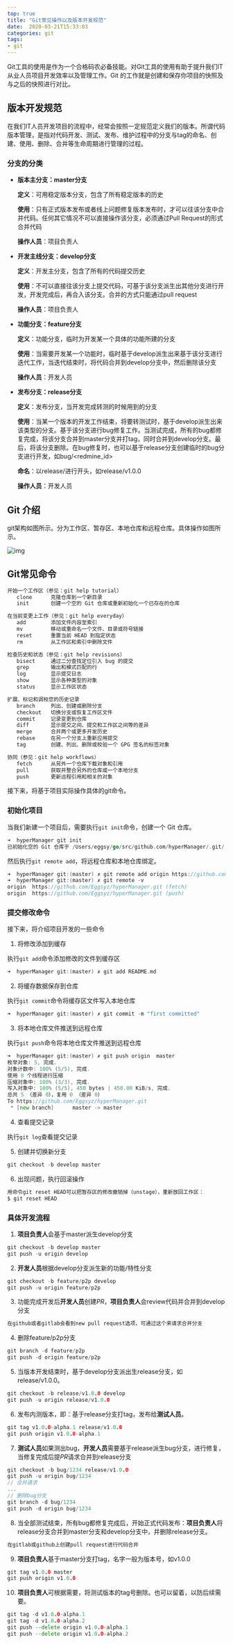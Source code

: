 ```yaml
---
top: true
title: "Git常见操作以及版本开发规范"
date:  2020-03-21T15:33:03
categories: git
tags:
- git
---
```


Git工具的使用是作为一个合格码农必备技能。对Git工具的使用有助于提升我们IT从业人员项目开发效率以及管理工作。Git 的工作就是创建和保存你项目的快照及与之后的快照进行对比。

## 版本开发规范

在我们IT人员开发项目的流程中，经常会按照一定规范定义我们的版本。所谓代码版本管理，是指对代码开发、测试、发布、维护过程中的分支与tag的命名、创建、使用、删除、合并等生命周期进行管理的过程。

### 分支的分类

+ **版本主分支：master分支**

  **定义**：可用稳定版本分支，包含了所有稳定版本的历史

  **使用**：只有正式版本发布或者线上问题修复版本发布时，才可以往该分支中合并代码。任何其它情况不可以直接操作该分支，必须通过Pull Request的形式合并代码

  **操作人员**：项目负责人

+ **开发主线分支：develop分支**

  **定义**：开发主分支，包含了所有的代码提交历史 

  **使用**：不可以直接往该分支上提交代码，可基于该分支派生出其他分支进行开发，开发完成后，再合入该分支。合并的方式只能通过pull request 

  **操作人员**：项目负责人

+ **功能分支：feature分支**

  **定义**：功能分支，临时为开发某一个具体的功能所建的分支 

  **使用**：当需要开发某一个功能时，临时基于develop派生出来基于该分支进行迭代工作，当迭代结束时，将代码合并到develop分支中，然后删除该分支

  **操作人员**：开发人员

+ **发布分支：release分支**

  **定义**：发布分支，当开发完成转测的时候用到的分支

  **使用**：当某一个版本的开发工作结束，将要转测试时，基于develop派生出来该类型的分支。基于该分支进行bug修复工作。当测试完成，所有的bug都修复完成，将该分支合并到master分支并打tag，同时合并到develop分支。最后，将该分支删除。在bug修复时，也可以基于release分支创建临时的bug分支进行开发，如bug/<redmine_id>

  **命名**：以release/进行开头，如release/v1.0.0 

  **操作人员**：开发人员

## Git 介绍

git架构如图所示。分为工作区、暂存区、本地仓库和远程仓库。具体操作如图所示。

![img](http://images.cnblogs.com/cnblogs_com/wupeiqi/662608/o_git.png)

## Git常见命令

```go
开始一个工作区（参见：git help tutorial）
   clone      克隆仓库到一个新目录
   init       创建一个空的 Git 仓库或重新初始化一个已存在的仓库

在当前变更上工作（参见：git help everyday）
   add        添加文件内容至索引
   mv         移动或重命名一个文件、目录或符号链接
   reset      重置当前 HEAD 到指定状态
   rm         从工作区和索引中删除文件

检查历史和状态（参见：git help revisions）
   bisect     通过二分查找定位引入 bug 的提交
   grep       输出和模式匹配的行
   log        显示提交日志
   show       显示各种类型的对象
   status     显示工作区状态

扩展、标记和调校您的历史记录
   branch     列出、创建或删除分支
   checkout   切换分支或恢复工作区文件
   commit     记录变更到仓库
   diff       显示提交之间、提交和工作区之间等的差异
   merge      合并两个或更多开发历史
   rebase     在另一个分支上重新应用提交
   tag        创建、列出、删除或校验一个 GPG 签名的标签对象

协同（参见：git help workflows）
   fetch      从另外一个仓库下载对象和引用
   pull       获取并整合另外的仓库或一个本地分支
   push       更新远程引用和相关的对象
```

接下来，将基于项目实际操作具体的git命令。

### 初始化项目

当我们新建一个项目后，需要执行`git init`命令，创建一个 Git 仓库。

```go
➜  hyperManager git init 
已初始化空的 Git 仓库于 /Users/eggsy/go/src/github.com/hyperManager/.git/
```

然后执行`git remote add`，将远程仓库和本地仓库绑定。

```go
➜  hyperManager git:(master) ✗ git remote add origin https://github.com/Eggsyz/hyperManager.git
➜  hyperManager git:(master) ✗ git remote -v
origin  https://github.com/Eggsyz/hyperManager.git (fetch)
origin  https://github.com/Eggsyz/hyperManager.git (push)
```

### 提交修改命令

接下来，将介绍项目开发的一些命令

1. 将修改添加到缓存

执行`git add`命令添加修改的文件到缓存区

```go
➜  hyperManager git:(master) ✗ git add README.md  
```

2. 将缓存数据保存到仓库

执行`git commit`命令将缓存区文件写入本地仓库

```go
➜  hyperManager git:(master) ✗ git commit -m "first committed" 
```

3. 将本地仓库文件推送到远程仓库

执行`git push`命令将本地仓库文件推送到远程仓库

```go
➜  hyperManager git:(master) ✗ git push origin  master  
枚举对象: 5, 完成.
对象计数中: 100% (5/5), 完成.
使用 8 个线程进行压缩
压缩对象中: 100% (3/3), 完成.
写入对象中: 100% (5/5), 450 bytes | 450.00 KiB/s, 完成.
总共 5 （差异 0），复用 0 （差异 0）
To https://github.com/Eggsyz/hyperManager.git
 * [new branch]      master -> master
```

4. 查看提交记录

执行`git log`查看提交记录

5. 创建并切换新分支

```go
git checkout -b develop master
```

6. 出现问题，执行回滚操作

```go
用命令git reset HEAD可以把暂存区的修改撤销掉（unstage），重新放回工作区：
$ git reset HEAD 
```

### 具体开发流程

1. **项目负责人**会基于master派生develop分支

```go
git checkout -b develop master
git push -u origin develop
```

2. **开发人员**根据develop分支派生新的功能/特性分支

```go
git checkout -b feature/p2p develop
git push -u origin feature/p2p
```

3. 功能完成开发后**开发人员**创建*PR*，**项目负责人**会review代码并合并到develop分支

```go
在github或者gitlab会看到new pull request选项，可通过这个来请求合并分支
```

4. 删除feature/p2p分支

```go
git branch -d feature/p2p
git push -d origin feature/p2p
```

5. 当版本开发结束时，基于develop分支派出生release分支，如release/v1.0.0。

```go
git checkout -b release/v1.0.0 develop
git push -u origin release/v1.0.0
```

6. 发布内测版本，即：基于release分支打tag，发布给**测试人员**。

```go
git tag v1.0.0-alpha.1 release/v1.0.0
git push origin v1.0.0-alpha.1
```

7. **测试人员**如果测出bug，**开发人员**需要基于release派生bug分支，进行修复，当修复完成后提*PR*请求合并到release分支

```go
git checkout -b bug/1234 release/v1.0.0
git push -u origin bug/1234
// 合并请求
...
// 删除bug分支
git branch -d bug/1234
git push -d origin bug/1234
```

8. 当全部测试结束，所有bug都修复完成后，开始正式代码发布：**项目负责人**将release分支合并到master分支和develop分支中，并删除release分支。

```go
在gitlab或github上创建pull request进行代码合并
```

9. **项目负责人**基于master分支打tag，名字一般为版本号，如v1.0.0

```go
git tag v1.0.0 master
git push origin v1.0.0
```

10. **项目负责人**可根据需要，将测试版本的tag号删除。也可以留着，以防后续需要。

```go
git tag -d v1.0.0-alpha.1
git tag -d v1.0.0-alpha.2
git push --delete origin v1.0.0-alpha.1
git push --delete origin v1.0.0-alpha.2
```


